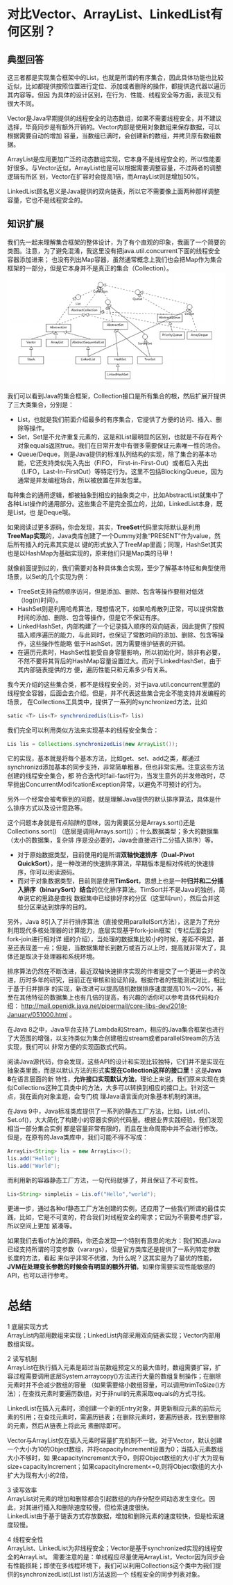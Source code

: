 # 对比Vector、ArrayList、LinkedList有何区别？ #

## 典型回答 ##
这三者都是实现集合框架中的List，也就是所谓的有序集合，因此具体功能也比较近似，比如都提供按照位置进行定位、添加或者删除的操作，都提供迭代器以遍历其内容等。但因
为具体的设计区别，在行为、性能、线程安全等方面，表现又有很大不同。  

Vector是Java早期提供的线程安全的动态数组，如果不需要线程安全，并不建议选择，毕竟同步是有额外开销的。Vector内部是使用对象数组来保存数据，可以根据需要自动的增加
容量，当数组已满时，会创建新的数组，并拷贝原有数组数据。  

ArrayList是应用更加广泛的动态数组实现，它本身不是线程安全的，所以性能要好很多。与Vector近似，ArrayList也是可以根据需要调整容量，不过两者的调整逻辑有所区
别，Vector在扩容时会提高1倍，而ArrayList则是增加50%。  

LinkedList顾名思义是Java提供的双向链表，所以它不需要像上面两种那样调整容量，它也不是线程安全的。 

## 知识扩展 ##
我们先一起来理解集合框架的整体设计，为了有个直观的印象，我画了一个简要的类图。注意，为了避免混淆，我这里没有把java.util.concurrent下面的线程安全容器添加进来；
也没有列出Map容器，虽然通常概念上我们也会把Map作为集合框架的一部分，但是它本身并不是真正的集合（Collection）。  
![](https://github.com/BATFOR/MyImg/blob/master/20191106154624.png?raw=true)

我们可以看到Java的集合框架，Collection接口是所有集合的根，然后扩展开提供了三大类集合，分别是：  
* List，也就是我们前面介绍最多的有序集合，它提供了方便的访问、插入、删除等操作。
* Set，Set是不允许重复元素的，这是和List最明显的区别，也就是不存在两个对象equals返回true。我们在日常开发中有很多需要保证元素唯一性的场合。
* Queue/Deque，则是Java提供的标准队列结构的实现，除了集合的基本功能，它还支持类似先入先出（FIFO， First-in-First-Out）或者后入先出（LIFO，Last-In-FirstOut）等特定行为。这里不包括BlockingQueue，因为通常是并发编程场合，所以被放置在并发包里。

每种集合的通用逻辑，都被抽象到相应的抽象类之中，比如AbstractList就集中了各种List操作的通用部分。这些集合不是完全孤立的，比如，LinkedList本身，既是List，也
是Deque哦。  

如果阅读过更多源码，你会发现，其实，**TreeSet**代码里实际默认是利用**TreeMap实现**的，Java类库创建了一个Dummy对象“PRESENT”作为value，然后所有插入的元素其实是以
键的形式放入了TreeMap里面；同理，HashSet其实也是以HashMap为基础实现的，原来他们只是Map类的马甲！  

就像前面提到过的，我们需要对各种具体集合实现，至少了解基本特征和典型使用场景，以Set的几个实现为例：  
* TreeSet支持自然顺序访问，但是添加、删除、包含等操作要相对低效（log(n)时间）。
* HashSet则是利用哈希算法，理想情况下，如果哈希散列正常，可以提供常数时间的添加、删除、包含等操作，但是它不保证有序。
* LinkedHashSet，内部构建了一个记录插入顺序的双向链表，因此提供了按照插入顺序遍历的能力，与此同时，也保证了常数时间的添加、删除、包含等操作，这些操作性能略
低于HashSet，因为需要维护链表的开销。
* 在遍历元素时，HashSet性能受自身容量影响，所以初始化时，除非有必要，不然不要将其背后的HashMap容量设置过大。而对于LinkedHashSet，由于其内部链表提供的方
便，遍历性能只和元素多少有关系。  

我今天介绍的这些集合类，都不是线程安全的，对于java.util.concurrent里面的线程安全容器，后面会去介绍。但是，并不代表这些集合完全不能支持并发编程的场景，
在Collections工具类中，提供了一系列的synchronized方法，比如  
```java
satic <T> Lis<T> synchronizedLis(Lis<T> lis)
```
我们完全可以利用类似方法来实现基本的线程安全集合：  
```java
Lis lis = Collections.synchronizedLis(new ArrayList());
```
它的实现，基本就是将每个基本方法，比如get、set、add之类，都通过synchronizd添加基本的同步支持，非常简单粗暴，但也非常实用。注意这些方法创建的线程安全集合，都
符合迭代时fail-fast行为，当发生意外的并发修改时，尽早抛出ConcurrentModifcationException异常，以避免不可预计的行为。  

另外一个经常会被考察到的问题，就是理解Java提供的默认排序算法，具体是什么排序方式以及设计思路等。  

这个问题本身就是有点陷阱的意味，因为需要区分是Arrays.sort()还是Collections.sort() （底层是调用Arrays.sort()）；什么数据类型；多大的数据集（太小的数据集，复杂排
序是没必要的，Java会直接进行二分插入排序）等。  

* 对于原始数据类型，目前使用的是所谓**双轴快速排序（Dual-Pivot QuickSort）**，是一种改进的快速排序算法，早期版本是相对传统的快速排序，你可以阅读源码。
* 而对于对象数据类型，目前则是使用**TimSort**，思想上也是一种**归并和二分插入排序（binarySort）结合**的优化排序算法。TimSort并不是Java的独创，简单说它的思路是查找
数据集中已经排好序的分区（这里叫run），然后合并这些分区来达到排序的目的。  

另外，Java 8引入了并行排序算法（直接使用parallelSort方法），这是为了充分利用现代多核处理器的计算能力，底层实现基于fork-join框架（专栏后面会对fork-join进行相对详
细的介绍），当处理的数据集比较小的时候，差距不明显，甚至还表现差一点；但是，当数据集增长到数万或百万以上时，提高就非常大了，具体还是取决于处理器和系统环境。  

排序算法仍然在不断改进，最近双轴快速排序实现的作者提交了一个更进一步的改进，历时多年的研究，目前正在审核和验证阶段。根据作者的性能测试对比，相比于基于归并排序
的实现，新改进可以提高随机数据排序速度提高10%～20%，甚至在其他特征的数据集上也有几倍的提高，有兴趣的话你可以参考具体代码和介绍：
http://mail.openjdk.java.net/pipermail/core-libs-dev/2018-January/051000.html 。  

在Java 8之中，Java平台支持了Lambda和Stream，相应的Java集合框架也进行了大范围的增强，以支持类似为集合创建相应stream或者parallelStream的方法实现，我们可以
非常方便的实现函数式代码。  

阅读Java源代码，你会发现，这些API的设计和实现比较独特，它们并不是实现在抽象类里面，而是以默认方法的形式**实现在Collection这样的接口里**！这是**Java 8**在语言层面的新
特性，**允许接口实现默认方法**，理论上来说，我们原来实现在类似Collections这种工具类中的方法，大多可以转换到相应的接口上。针对这一点，我在面向对象主题，会专门梳
理Java语言面向对象基本机制的演进。  

在Java 9中，Java标准类库提供了一系列的静态工厂方法，比如，List.of()、Set.of()，大大简化了构建小的容器实例的代码量。根据业界实践经验，我们发现相当一部分集合实例
都是容量非常有限的，而且在生命周期中并不会进行修改。但是，在原有的Java类库中，我们可能不得不写成：  
```java
ArrayLis<String> lis = new ArrayLis<>();
lis.add("Hello");
lis.add("World");
```
而利用新的容器静态工厂方法，一句代码就够了，并且保证了不可变性。  
```java
Lis<String> simpleLis = Lis.of("Hello","world");
```

更进一步，通过各种of静态工厂方法创建的实例，还应用了一些我们所谓的最佳实践，比如，它是不可变的，符合我们对线程安全的需求；它因为不需要考虑扩容，所以空间上更加
紧凑等。  

如果我们去看of方法的源码，你还会发现一个特别有意思的地方：我们知道Java已经支持所谓的可变参数（varargs），但是官方类库还是提供了一系列特定参数长度的方法，看起
来似乎非常不优雅，为什么呢？这其实是为了最优的性能，**JVM在处理变长参数的时候会有明显的额外开销**，如果你需要实现性能敏感的API，也可以进行参考。  

# 总结 #
1 底层实现方式  
ArrayList内部用数组来实现；LinkedList内部采用双向链表实现；Vector内部用数组实现。  

2 读写机制  
ArrayList在执行插入元素是超过当前数组预定义的最大值时，数组需要扩容，扩容过程需要调用底层System.arraycopy()方法进行大量的数组复制操作；在删除元素时并不会减少数组的容量
（如果需要缩小数组容量，可以调用trimToSize()方法）；在查找元素时要遍历数组，对于非null的元素采取equals的方式寻找。  

LinkedList在插入元素时，须创建一个新的Entry对象，并更新相应元素的前后元素的引用；在查找元素时，需遍历链表；在删除元素时，要遍历链表，找到要删除的元素，然后从链表上将此元
素删除即可。  

Vector与ArrayList仅在插入元素时容量扩充机制不一致。对于Vector，默认创建一个大小为10的Object数组，并将capacityIncrement设置为0；当插入元素数组大小不够时，如
果capacityIncrement大于0，则将Object数组的大小扩大为现有size+capacityIncrement；如果capacityIncrement<=0,则将Object数组的大小扩大为现有大小的2倍。  

3 读写效率  
ArrayList对元素的增加和删除都会引起数组的内存分配空间动态发生变化。因此，对其进行插入和删除速度较慢，但检索速度很快。  
LinkedList由于基于链表方式存放数据，增加和删除元素的速度较快，但是检索速度较慢。  

4 线程安全性  
ArrayList、LinkedList为非线程安全；Vector是基于synchronized实现的线程安全的ArrayList。
需要注意的是：单线程应尽量使用ArrayList，Vector因为同步会有性能损耗；即使在多线程环境下，我们可以利用Collections这个类中为我们提供的synchronizedList(List list)方法返回一个
线程安全的同步列表对象。

